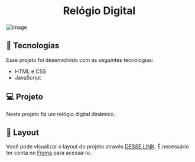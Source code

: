 <h1 align="center"> Relógio Digital</h1>

![image](https://user-images.githubusercontent.com/100106600/219488458-e0c6a629-d895-4156-9876-0a316e757f3b.png)

## 🚀 Tecnologias

Esse projeto foi desenvolvido com as seguintes tecnologias:

- HTML e CSS
- JavaScript 

## 💻 Projeto

Neste projeto fiz um relógio digital dinâmico.


## 🔖 Layout

Você pode visualizar o layout do projeto através [DESSE LINK](https://www.figma.com/file/FydHHvHVWgpn4Q73728VAZ/Relógio-Digital?node-id=0%3A1&t=NZ0caE6wtq1BG3Gt-0). É necessário ter conta no [Figma](https://figma.com) para acessá-lo.

